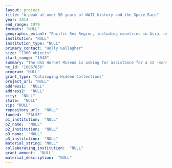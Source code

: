 ```yaml
--- 
layout: project 
title: "A peak at over 50 years of WWII history and the Space Race"
year: 2014
end_range: 1979
formats: "NULL"
geographic_extant: "Pacific Sea Region, including countries in Asia, and the United States"
institution: "NULL"
institution_type: "NULL"
primary_contact: "Holly Gallagher"
size: "1300 objects"
start_range: "1940"
summary: "The USS Hornet Museum is asking for assistance for a 12 -month long program to hire a conservation consultant and new staff person to catalog and re-housing part of our extensive hidden collection of 8mm and 16mm film reels, as well as our collection of color, and black and white photographs, negatives and slides from over 25 years of service by the USS Hornet Aircraft Carrier by the United States Navy. Since the technology is constantly changing and the film material naturally dissolves from age, the urgency to preserve these historic audiovisuals and photographs from WWII and the Apollo space rescue is vital for preserving the history of the United States."
hc_id: "10867856"
program: "NULL"
grant_type: "Cataloging Hidden Collections"
project_url: "NULL"
address1:  "NULL"
address2:  "NULL"
city:  "NULL"
state:  "NULL"
zip: "NULL"
repository_url:  "NULL"
funded:  "FALSE"
p1_institution:  "NULL"
p2_name:  "NULL"
p2_institution:  "NULL"
p3_name:  "NULL"
p3_institution:  "NULL"
material_string: "NULL"
collaborating_institution:  "NULL"
grant_amount:  "NULL"
material_description:  "NULL"
---
```

